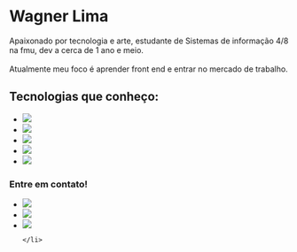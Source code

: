 <h1>
    Wagner Lima
</h1>

<p>
    Apaixonado por tecnologia e arte, estudante de Sistemas de informação 4/8 na fmu, dev a cerca de 1 ano e meio. <br><br>
    Atualmente meu foco é aprender front end e entrar no mercado de trabalho.
</p>

<h2>
    Tecnologias que conheço:
</h2>

<ul>
    <li>
        <img src="https://img.shields.io/static/v1?label=HTML5&message=markup language&color=E34F26&style=for-the-badge&logo=HTML5"/>
    </li>
    <li>
        <img src="https://img.shields.io/static/v1?label=CSS3&message=markup language&color=1572B6&style=for-the-badge&logo=CSS3"/>
    </li>
    <li>
        <img src="https://img.shields.io/static/v1?label=JavaScript&message=programming language&color=F7DF1E&style=for-the-badge&logo=JavaScript"/>
    </li>
    <li>
         <img src="https://img.shields.io/static/v1?label=Java&message=programming language&color=007396&style=for-the-badge&logo=Java"/>
    </li>
    <li>
    	<img src="https://img.shields.io/static/v1?label=React&message=library&color=61DAFB&style=for-the-badge&logo=React"/>
    </li>
</ul>

<h3>
    Entre em contato!
</h3>
<ul>
     <li> <a href="mailto:wagnerlima0910@gmail.com" target="_blank"><img src="https://img.shields.io/static/v1?label=Email:&message=wagnerlima0910@gmail.com&color=25d366&style=social&logo=Gmail"/>			
        </a> 
    </li>
    <li>
        <a href="https://www.linkedin.com/in/wagnerolima/" target="_blank"><img src="https://img.shields.io/static/v1?label=Linkedin&message=Wagner Lima&color=25d366&style=social&logo=Linkedin"/>			
        </a> 
    </li>
    <li>
        <a href="tel:11979675773"><img src="https://img.shields.io/static/v1?label=WhatsApp&message=Entre em contato!&color=25d366&style=social&logo=WhatsApp"/>			
        </a> 
        
    </li>    
</ul>    


